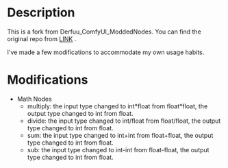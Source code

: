 # Description

This is a fork from Derfuu_ComfyUI_ModdedNodes. You can find the original repo from [LINK](https://github.com/Derfuu/Derfuu_ComfyUI_ModdedNodes) .

I've made a few modifications to accommodate my own usage habits.

# Modifications
- Math Nodes
  - multiply: the input type changed to int\*float from float\*float, the output type changed to int from float.
  - divide: the input type changed to int/float from float/float, the output type changed to int from float.
  - sum: the input type changed to int+int from float+float, the output type changed to int from float.
  - sub: the input type changed to int-int from float-float, the output type changed to int from float.
